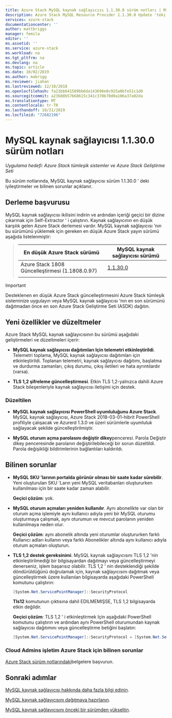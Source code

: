 ```yaml
---
title: Azure Stack MySQL kaynak sağlayıcısı 1.1.30.0 sürüm notları | Microsoft Docs
description: Azure Stack MySQL Resource Provider 1.1.30.0 Update 'teki yenilikleri görmek için sürüm notlarını görüntüleyin.
services: azure-stack
documentationcenter: ''
author: mattbriggs
manager: femila
editor: ''
ms.assetid: ''
ms.service: azure-stack
ms.workload: na
ms.tgt_pltfrm: na
ms.devlang: na
ms.topic: article
ms.date: 10/02/2019
ms.author: mabrigg
ms.reviewer: jiahan
ms.lastreviewed: 12/10/2018
ms.openlocfilehash: fa21bb641589bb6da143696e0c925a0bfe51c1d0
ms.sourcegitcommit: a23b80b57668615c341c370b70d0a106a37a02da
ms.translationtype: MT
ms.contentlocale: tr-TR
ms.lasthandoff: 10/21/2019
ms.locfileid: "72682196"
---
```

# <a name="mysql-resource-provider-11300-release-notes"></a>MySQL kaynak sağlayıcısı 1.1.30.0 sürüm notları

*Uygulama hedefi: Azure Stack tümleşik sistemler ve Azure Stack Geliştirme Seti*

Bu sürüm notlarında, MySQL kaynak sağlayıcısı sürüm 1.1.30.0 ' deki iyileştirmeler ve bilinen sorunlar açıklanır.

## <a name="build-reference"></a>Derleme başvurusu
MySQL kaynak sağlayıcısı ikilisini indirin ve ardından içeriği geçici bir dizine çıkarmak için Self-Extractor ' i çalıştırın. Kaynak sağlayıcının en düşük karşılık gelen Azure Stack derlemesi vardır. MySQL kaynak sağlayıcısı 'nın bu sürümünü yüklemek için gereken en düşük Azure Stack yayın sürümü aşağıda listelenmiştir:

> |En düşük Azure Stack sürümü|MySQL kaynak sağlayıcısı sürümü|
> |-----|-----|
> |Azure Stack 1808 Güncelleştirmesi (1.1808.0.97)|[1.1.30.0](https://aka.ms/azurestackmysqlrp11300)|
> |     |     |

> [!IMPORTANT]
> Desteklenen en düşük Azure Stack güncelleştirmesini Azure Stack tümleşik sisteminize uygulayın veya MySQL kaynak sağlayıcısı 'nın en son sürümünü dağıtmadan önce en son Azure Stack Geliştirme Seti (ASDK) dağıtın.

## <a name="new-features-and-fixes"></a>Yeni özellikler ve düzeltmeler
Azure Stack MySQL kaynak sağlayıcısının bu sürümü aşağıdaki geliştirmeleri ve düzeltmeleri içerir:

- **MySQL kaynak sağlayıcısı dağıtımları Için telemetri etkinleştirildi**. Telemetri toplama, MySQL kaynak sağlayıcısı dağıtımları için etkinleştirildi. Toplanan telemetri, kaynak sağlayıcısı dağıtımı, başlatma ve durdurma zamanları, çıkış durumu, çıkış iletileri ve hata ayrıntılardır (varsa).

- **TLS 1,2 şifreleme güncelleştirmesi**. Etkin TLS 1,2-yalnızca dahili Azure Stack bileşenleriyle kaynak sağlayıcısı iletişimi için destek. 

### <a name="fixes"></a>Düzeltilen

- **MySQL kaynak sağlayıcısı PowerShell uyumluluğunu Azure Stack**. MySQL kaynak sağlayıcısı, Azure Stack 2018-03-01-hibrit PowerShell profiliyle çalışacak ve Azurerd 1.3.0 ve üzeri sürümlerle uyumluluk sağlayacak şekilde güncelleştirilmiştir.

- **MySQL oturum açma parolasını değiştir dikey**penceresi. Parola Değiştir dikey penceresinde parolanın değiştirilebileceği bir sorun düzeltildi. Parola değişikliği bildirimlerinin bağlantıları kaldırıldı.

## <a name="known-issues"></a>Bilinen sorunlar

- **MySQL SKU 'larının portalda görünür olması bir saate kadar sürebilir**. Yeni oluşturulan SKU 'Ların yeni MySQL veritabanları oluştururken kullanılması için bir saate kadar zaman alabilir.

    **Geçici çözüm**: yok.

- **MySQL oturum açmaları yeniden kullanılır**. Aynı abonelikte var olan bir oturum açma işlemiyle aynı kullanıcı adıyla yeni bir MySQL oturumu oluşturmaya çalışmak, aynı oturumun ve mevcut parolanın yeniden kullanılmaya neden olur.

    **Geçici çözüm**: aynı abonelik altında yeni oturumlar oluştururken farklı Kullanıcı adları kullanın veya farklı Abonelikler altında aynı kullanıcı adıyla oturum açmaları oluşturun.

- **TLS 1,2 destek gereksinimi**. MySQL kaynak sağlayıcısını TLS 1,2 'nin etkinleştirilmediği bir bilgisayardan dağıtmayı veya güncelleştirmeyi denerseniz, işlem başarısız olabilir. TLS 1,2 ' nin desteklendiği şekilde döndürüldüğünü doğrulamak için, kaynak sağlayıcısını dağıtmak veya güncelleştirmek üzere kullanılan bilgisayarda aşağıdaki PowerShell komutunu çalıştırın:

  ```powershell
  [System.Net.ServicePointManager]::SecurityProtocol
  ```

  **Tls12** komutunun çıktısına dahil EDILMEMIŞSE, TLS 1,2 bilgisayarda etkin değildir.

    **Geçici çözüm**: TLS 1,2 ' i etkinleştirmek Için aşağıdaki PowerShell komutunu çalıştırın ve ardından aynı PowerShell oturumundan kaynak sağlayıcısı dağıtımını veya güncelleştirme betiğini başlatın:

    ```powershell
    [System.Net.ServicePointManager]::SecurityProtocol = [System.Net.SecurityProtocolType]::Tls12
    ```
 
### <a name="known-issues-for-cloud-admins-operating-azure-stack"></a>Cloud Admins işletim Azure Stack için bilinen sorunlar
[Azure Stack sürüm notlarındaki](azure-stack-servicing-policy.md)belgelere başvurun.

## <a name="next-steps"></a>Sonraki adımlar
[MySQL kaynak sağlayıcısı hakkında daha fazla bilgi edinin](azure-stack-mysql-resource-provider.md).

[MySQL kaynak sağlayıcısını dağıtmaya hazırlanın](azure-stack-mysql-resource-provider-deploy.md#prerequisites).

[MySQL kaynak sağlayıcısını önceki bir sürümden yükseltin](azure-stack-mysql-resource-provider-update.md). 